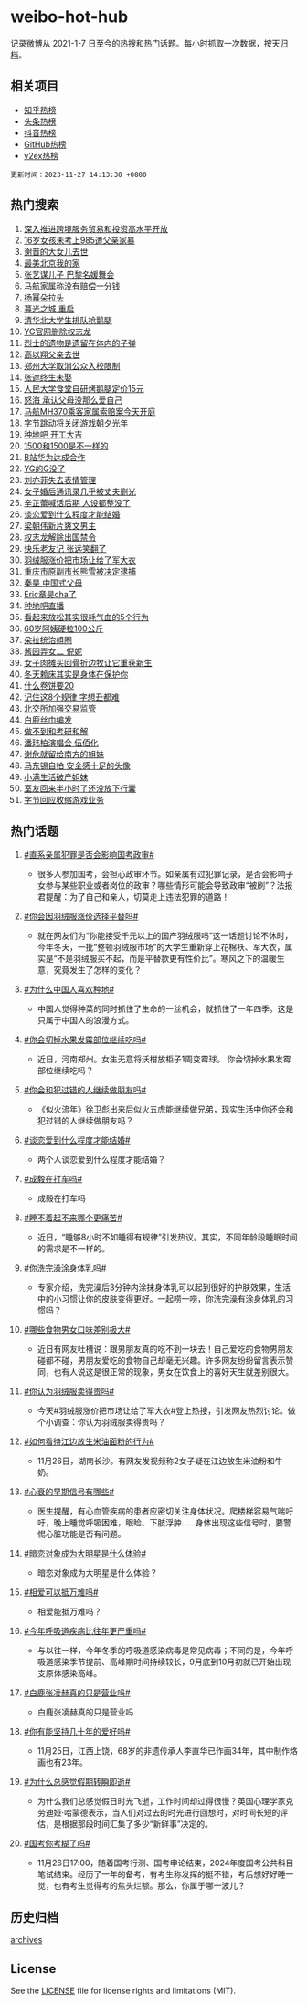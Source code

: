 # weibo-hot-hub

记录[微博](https://www.weibo.com)从 2021-1-7 日至今的热搜和热门话题。每小时抓取一次数据，按天[归档](archives)。

## 相关项目

- [知乎热榜](https://github.com/lonnyzhang423/zhihu-hot-hub)
- [头条热榜](https://github.com/lonnyzhang423/toutiao-hot-hub)
- [抖音热榜](https://github.com/lonnyzhang423/douyin-hot-hub)
- [GitHub热榜](https://github.com/lonnyzhang423/github-hot-hub)
- [v2ex热榜](https://github.com/lonnyzhang423/v2ex-hot-hub)


`更新时间：2023-11-27 14:13:30 +0800`

## 热门搜索

1. [深入推进跨境服务贸易和投资高水平开放](https://m.weibo.cn/search?containerid=100103type%3D1%26t%3D10%26q%3D%23%E6%B7%B1%E5%85%A5%E6%8E%A8%E8%BF%9B%E8%B7%A8%E5%A2%83%E6%9C%8D%E5%8A%A1%E8%B4%B8%E6%98%93%E5%92%8C%E6%8A%95%E8%B5%84%E9%AB%98%E6%B0%B4%E5%B9%B3%E5%BC%80%E6%94%BE%23&stream_entry_id=51&isnewpage=1&extparam=seat%3D1%26pos%3D0%26cate%3D10103%26dgr%3D0%26q%3D%2523%25E6%25B7%25B1%25E5%2585%25A5%25E6%258E%25A8%25E8%25BF%259B%25E8%25B7%25A8%25E5%25A2%2583%25E6%259C%258D%25E5%258A%25A1%25E8%25B4%25B8%25E6%2598%2593%25E5%2592%258C%25E6%258A%2595%25E8%25B5%2584%25E9%25AB%2598%25E6%25B0%25B4%25E5%25B9%25B3%25E5%25BC%2580%25E6%2594%25BE%2523%26stream_entry_id%3D51%26filter_type%3Drealtimehot%26c_type%3D51%26display_time%3D1701065608%26pre_seqid%3D17010656082660055644)
1. [16岁女孩未考上985遭父亲家暴](https://m.weibo.cn/search?containerid=100103type%3D1%26t%3D10%26q%3D%2316%E5%B2%81%E5%A5%B3%E5%AD%A9%E6%9C%AA%E8%80%83%E4%B8%8A985%E9%81%AD%E7%88%B6%E4%BA%B2%E5%AE%B6%E6%9A%B4%23&stream_entry_id=31&isnewpage=1&extparam=seat%3D1%26lcate%3D5001%26band_rank%3D1%26q%3D%252316%25E5%25B2%2581%25E5%25A5%25B3%25E5%25AD%25A9%25E6%259C%25AA%25E8%2580%2583%25E4%25B8%258A985%25E9%2581%25AD%25E7%2588%25B6%25E4%25BA%25B2%25E5%25AE%25B6%25E6%259A%25B4%2523%26c_type%3D31%26pos%3D0%26cate%3D5001%26dgr%3D0%26flag%3D2%26stream_entry_id%3D31%26filter_type%3Drealtimehot%26realpos%3D1%26display_time%3D1701065608%26pre_seqid%3D17010656082660055644)
1. [谢晋的大女儿去世](https://m.weibo.cn/search?containerid=100103type%3D1%26t%3D10%26q%3D%23%E8%B0%A2%E6%99%8B%E7%9A%84%E5%A4%A7%E5%A5%B3%E5%84%BF%E5%8E%BB%E4%B8%96%23&stream_entry_id=31&isnewpage=1&extparam=seat%3D1%26lcate%3D5001%26band_rank%3D2%26q%3D%2523%25E8%25B0%25A2%25E6%2599%258B%25E7%259A%2584%25E5%25A4%25A7%25E5%25A5%25B3%25E5%2584%25BF%25E5%258E%25BB%25E4%25B8%2596%2523%26c_type%3D31%26pos%3D1%26cate%3D5001%26dgr%3D0%26flag%3D2%26stream_entry_id%3D31%26filter_type%3Drealtimehot%26realpos%3D2%26display_time%3D1701065608%26pre_seqid%3D17010656082660055644)
1. [最美北京我的家](https://m.weibo.cn/search?containerid=100103type%3D1%26t%3D10%26q%3D%23%E6%9C%80%E7%BE%8E%E5%8C%97%E4%BA%AC%E6%88%91%E7%9A%84%E5%AE%B6%23&stream_entry_id=31&isnewpage=1&extparam=seat%3D1%26lcate%3D5001%26band_rank%3D3%26q%3D%2523%25E6%259C%2580%25E7%25BE%258E%25E5%258C%2597%25E4%25BA%25AC%25E6%2588%2591%25E7%259A%2584%25E5%25AE%25B6%2523%26c_type%3D31%26pos%3D2%26cate%3D5001%26dgr%3D0%26flag%3D1%26stream_entry_id%3D31%26filter_type%3Drealtimehot%26realpos%3D3%26display_time%3D1701065608%26pre_seqid%3D17010656082660055644)
1. [张艺谋儿子 巴黎名媛舞会](https://m.weibo.cn/search?containerid=100103type%3D1%26t%3D10%26q%3D%E5%BC%A0%E8%89%BA%E8%B0%8B%E5%84%BF%E5%AD%90+%E5%B7%B4%E9%BB%8E%E5%90%8D%E5%AA%9B%E8%88%9E%E4%BC%9A&stream_entry_id=31&isnewpage=1&extparam=seat%3D1%26lcate%3D5001%26band_rank%3D4%26q%3D%25E5%25BC%25A0%25E8%2589%25BA%25E8%25B0%258B%25E5%2584%25BF%25E5%25AD%2590%2520%25E5%25B7%25B4%25E9%25BB%258E%25E5%2590%258D%25E5%25AA%259B%25E8%2588%259E%25E4%25BC%259A%26c_type%3D31%26pos%3D3%26cate%3D5001%26dgr%3D0%26flag%3D1%26stream_entry_id%3D31%26filter_type%3Drealtimehot%26realpos%3D4%26display_time%3D1701065608%26pre_seqid%3D17010656082660055644)
1. [马航家属称没有赔偿一分钱](https://m.weibo.cn/search?containerid=100103type%3D1%26t%3D10%26q%3D%23%E9%A9%AC%E8%88%AA%E5%AE%B6%E5%B1%9E%E7%A7%B0%E6%B2%A1%E6%9C%89%E8%B5%94%E5%81%BF%E4%B8%80%E5%88%86%E9%92%B1%23&stream_entry_id=31&isnewpage=1&extparam=seat%3D1%26lcate%3D5001%26band_rank%3D5%26q%3D%2523%25E9%25A9%25AC%25E8%2588%25AA%25E5%25AE%25B6%25E5%25B1%259E%25E7%25A7%25B0%25E6%25B2%25A1%25E6%259C%2589%25E8%25B5%2594%25E5%2581%25BF%25E4%25B8%2580%25E5%2588%2586%25E9%2592%25B1%2523%26c_type%3D31%26pos%3D4%26cate%3D5001%26dgr%3D0%26flag%3D1%26stream_entry_id%3D31%26filter_type%3Drealtimehot%26realpos%3D5%26display_time%3D1701065608%26pre_seqid%3D17010656082660055644)
1. [杨幂朵拉头](https://m.weibo.cn/search?containerid=100103type%3D1%26t%3D10%26q%3D%23%E6%9D%A8%E5%B9%82%E6%9C%B5%E6%8B%89%E5%A4%B4%23&stream_entry_id=31&isnewpage=1&extparam=seat%3D1%26lcate%3D5001%26band_rank%3D6%26q%3D%2523%25E6%259D%25A8%25E5%25B9%2582%25E6%259C%25B5%25E6%258B%2589%25E5%25A4%25B4%2523%26c_type%3D31%26pos%3D5%26cate%3D5001%26dgr%3D0%26flag%3D2%26stream_entry_id%3D31%26filter_type%3Drealtimehot%26realpos%3D6%26display_time%3D1701065608%26pre_seqid%3D17010656082660055644)
1. [暮光之城 重启](https://m.weibo.cn/search?containerid=100103type%3D1%26t%3D10%26q%3D%E6%9A%AE%E5%85%89%E4%B9%8B%E5%9F%8E+%E9%87%8D%E5%90%AF&stream_entry_id=31&isnewpage=1&extparam=seat%3D1%26lcate%3D5001%26band_rank%3D7%26q%3D%25E6%259A%25AE%25E5%2585%2589%25E4%25B9%258B%25E5%259F%258E%2520%25E9%2587%258D%25E5%2590%25AF%26c_type%3D31%26pos%3D6%26cate%3D5001%26dgr%3D0%26flag%3D1%26stream_entry_id%3D31%26filter_type%3Drealtimehot%26realpos%3D7%26display_time%3D1701065608%26pre_seqid%3D17010656082660055644)
1. [清华北大学生排队抢鹅腿](https://m.weibo.cn/search?containerid=100103type%3D1%26t%3D10%26q%3D%23%E6%B8%85%E5%8D%8E%E5%8C%97%E5%A4%A7%E5%AD%A6%E7%94%9F%E6%8E%92%E9%98%9F%E6%8A%A2%E9%B9%85%E8%85%BF%23&stream_entry_id=31&isnewpage=1&extparam=seat%3D1%26lcate%3D5001%26band_rank%3D8%26q%3D%2523%25E6%25B8%2585%25E5%258D%258E%25E5%258C%2597%25E5%25A4%25A7%25E5%25AD%25A6%25E7%2594%259F%25E6%258E%2592%25E9%2598%259F%25E6%258A%25A2%25E9%25B9%2585%25E8%2585%25BF%2523%26c_type%3D31%26pos%3D7%26cate%3D5001%26dgr%3D0%26flag%3D32768%26stream_entry_id%3D31%26filter_type%3Drealtimehot%26realpos%3D8%26display_time%3D1701065608%26pre_seqid%3D17010656082660055644)
1. [YG官网删除权志龙](https://m.weibo.cn/search?containerid=100103type%3D1%26t%3D10%26q%3D%23YG%E5%AE%98%E7%BD%91%E5%88%A0%E9%99%A4%E6%9D%83%E5%BF%97%E9%BE%99%23&stream_entry_id=31&isnewpage=1&extparam=seat%3D1%26lcate%3D5001%26band_rank%3D9%26q%3D%2523YG%25E5%25AE%2598%25E7%25BD%2591%25E5%2588%25A0%25E9%2599%25A4%25E6%259D%2583%25E5%25BF%2597%25E9%25BE%2599%2523%26c_type%3D31%26pos%3D8%26cate%3D5001%26dgr%3D0%26flag%3D2%26stream_entry_id%3D31%26filter_type%3Drealtimehot%26realpos%3D9%26display_time%3D1701065608%26pre_seqid%3D17010656082660055644)
1. [烈士的遗物是遗留在体内的子弹](https://m.weibo.cn/search?containerid=100103type%3D1%26t%3D10%26q%3D%23%E7%83%88%E5%A3%AB%E7%9A%84%E9%81%97%E7%89%A9%E6%98%AF%E9%81%97%E7%95%99%E5%9C%A8%E4%BD%93%E5%86%85%E7%9A%84%E5%AD%90%E5%BC%B9%23&stream_entry_id=31&isnewpage=1&extparam=seat%3D1%26lcate%3D5001%26band_rank%3D10%26q%3D%2523%25E7%2583%2588%25E5%25A3%25AB%25E7%259A%2584%25E9%2581%2597%25E7%2589%25A9%25E6%2598%25AF%25E9%2581%2597%25E7%2595%2599%25E5%259C%25A8%25E4%25BD%2593%25E5%2586%2585%25E7%259A%2584%25E5%25AD%2590%25E5%25BC%25B9%2523%26c_type%3D31%26pos%3D9%26cate%3D5001%26dgr%3D0%26flag%3D0%26stream_entry_id%3D31%26filter_type%3Drealtimehot%26realpos%3D10%26display_time%3D1701065608%26pre_seqid%3D17010656082660055644)
1. [高以翔父亲去世](https://m.weibo.cn/search?containerid=100103type%3D1%26t%3D10%26q%3D%23%E9%AB%98%E4%BB%A5%E7%BF%94%E7%88%B6%E4%BA%B2%E5%8E%BB%E4%B8%96%23&stream_entry_id=31&isnewpage=1&extparam=seat%3D1%26lcate%3D5001%26band_rank%3D11%26q%3D%2523%25E9%25AB%2598%25E4%25BB%25A5%25E7%25BF%2594%25E7%2588%25B6%25E4%25BA%25B2%25E5%258E%25BB%25E4%25B8%2596%2523%26c_type%3D31%26pos%3D10%26cate%3D5001%26dgr%3D0%26flag%3D0%26stream_entry_id%3D31%26filter_type%3Drealtimehot%26realpos%3D11%26display_time%3D1701065608%26pre_seqid%3D17010656082660055644)
1. [郑州大学取消公众入校限制](https://m.weibo.cn/search?containerid=100103type%3D1%26t%3D10%26q%3D%23%E9%83%91%E5%B7%9E%E5%A4%A7%E5%AD%A6%E5%8F%96%E6%B6%88%E5%85%AC%E4%BC%97%E5%85%A5%E6%A0%A1%E9%99%90%E5%88%B6%23&stream_entry_id=31&isnewpage=1&extparam=seat%3D1%26lcate%3D5001%26band_rank%3D12%26q%3D%2523%25E9%2583%2591%25E5%25B7%259E%25E5%25A4%25A7%25E5%25AD%25A6%25E5%258F%2596%25E6%25B6%2588%25E5%2585%25AC%25E4%25BC%2597%25E5%2585%25A5%25E6%25A0%25A1%25E9%2599%2590%25E5%2588%25B6%2523%26c_type%3D31%26pos%3D11%26cate%3D5001%26dgr%3D0%26flag%3D2%26stream_entry_id%3D31%26filter_type%3Drealtimehot%26realpos%3D12%26display_time%3D1701065608%26pre_seqid%3D17010656082660055644)
1. [张遮终生未娶](https://m.weibo.cn/search?containerid=100103type%3D1%26t%3D10%26q%3D%23%E5%BC%A0%E9%81%AE%E7%BB%88%E7%94%9F%E6%9C%AA%E5%A8%B6%23&stream_entry_id=31&isnewpage=1&extparam=seat%3D1%26lcate%3D5001%26band_rank%3D13%26q%3D%2523%25E5%25BC%25A0%25E9%2581%25AE%25E7%25BB%2588%25E7%2594%259F%25E6%259C%25AA%25E5%25A8%25B6%2523%26c_type%3D31%26pos%3D12%26cate%3D5001%26dgr%3D0%26flag%3D1%26stream_entry_id%3D31%26filter_type%3Drealtimehot%26realpos%3D13%26display_time%3D1701065608%26pre_seqid%3D17010656082660055644)
1. [人民大学食堂自研烤鹅腿定价15元](https://m.weibo.cn/search?containerid=100103type%3D1%26t%3D10%26q%3D%23%E4%BA%BA%E6%B0%91%E5%A4%A7%E5%AD%A6%E9%A3%9F%E5%A0%82%E8%87%AA%E7%A0%94%E7%83%A4%E9%B9%85%E8%85%BF%E5%AE%9A%E4%BB%B715%E5%85%83%23&stream_entry_id=31&isnewpage=1&extparam=seat%3D1%26lcate%3D5001%26band_rank%3D14%26q%3D%2523%25E4%25BA%25BA%25E6%25B0%2591%25E5%25A4%25A7%25E5%25AD%25A6%25E9%25A3%259F%25E5%25A0%2582%25E8%2587%25AA%25E7%25A0%2594%25E7%2583%25A4%25E9%25B9%2585%25E8%2585%25BF%25E5%25AE%259A%25E4%25BB%25B715%25E5%2585%2583%2523%26c_type%3D31%26pos%3D13%26cate%3D5001%26dgr%3D0%26flag%3D1%26stream_entry_id%3D31%26filter_type%3Drealtimehot%26realpos%3D14%26display_time%3D1701065608%26pre_seqid%3D17010656082660055644)
1. [怒海 承认父母没那么爱自己](https://m.weibo.cn/search?containerid=100103type%3D1%26t%3D10%26q%3D%E6%80%92%E6%B5%B7+%E6%89%BF%E8%AE%A4%E7%88%B6%E6%AF%8D%E6%B2%A1%E9%82%A3%E4%B9%88%E7%88%B1%E8%87%AA%E5%B7%B1&stream_entry_id=31&isnewpage=1&extparam=seat%3D1%26lcate%3D5001%26band_rank%3D15%26q%3D%25E6%2580%2592%25E6%25B5%25B7%2520%25E6%2589%25BF%25E8%25AE%25A4%25E7%2588%25B6%25E6%25AF%258D%25E6%25B2%25A1%25E9%2582%25A3%25E4%25B9%2588%25E7%2588%25B1%25E8%2587%25AA%25E5%25B7%25B1%26c_type%3D31%26pos%3D14%26cate%3D5001%26dgr%3D0%26flag%3D1%26stream_entry_id%3D31%26filter_type%3Drealtimehot%26realpos%3D15%26display_time%3D1701065608%26pre_seqid%3D17010656082660055644)
1. [马航MH370乘客家属索赔案今天开庭](https://m.weibo.cn/search?containerid=100103type%3D1%26t%3D10%26q%3D%23%E9%A9%AC%E8%88%AAMH370%E4%B9%98%E5%AE%A2%E5%AE%B6%E5%B1%9E%E7%B4%A2%E8%B5%94%E6%A1%88%E4%BB%8A%E5%A4%A9%E5%BC%80%E5%BA%AD%23&stream_entry_id=31&isnewpage=1&extparam=seat%3D1%26lcate%3D5001%26band_rank%3D16%26q%3D%2523%25E9%25A9%25AC%25E8%2588%25AAMH370%25E4%25B9%2598%25E5%25AE%25A2%25E5%25AE%25B6%25E5%25B1%259E%25E7%25B4%25A2%25E8%25B5%2594%25E6%25A1%2588%25E4%25BB%258A%25E5%25A4%25A9%25E5%25BC%2580%25E5%25BA%25AD%2523%26c_type%3D31%26pos%3D15%26cate%3D5001%26dgr%3D0%26flag%3D0%26stream_entry_id%3D31%26filter_type%3Drealtimehot%26realpos%3D16%26display_time%3D1701065608%26pre_seqid%3D17010656082660055644)
1. [字节跳动将关闭游戏朝夕光年](https://m.weibo.cn/search?containerid=100103type%3D1%26t%3D10%26q%3D%23%E5%AD%97%E8%8A%82%E8%B7%B3%E5%8A%A8%E5%B0%86%E5%85%B3%E9%97%AD%E6%B8%B8%E6%88%8F%E6%9C%9D%E5%A4%95%E5%85%89%E5%B9%B4%23&stream_entry_id=31&isnewpage=1&extparam=seat%3D1%26lcate%3D5001%26band_rank%3D17%26q%3D%2523%25E5%25AD%2597%25E8%258A%2582%25E8%25B7%25B3%25E5%258A%25A8%25E5%25B0%2586%25E5%2585%25B3%25E9%2597%25AD%25E6%25B8%25B8%25E6%2588%258F%25E6%259C%259D%25E5%25A4%2595%25E5%2585%2589%25E5%25B9%25B4%2523%26c_type%3D31%26pos%3D16%26cate%3D5001%26dgr%3D0%26flag%3D0%26stream_entry_id%3D31%26filter_type%3Drealtimehot%26realpos%3D17%26display_time%3D1701065608%26pre_seqid%3D17010656082660055644)
1. [种地吧 开工大吉](https://m.weibo.cn/search?containerid=100103type%3D1%26t%3D10%26q%3D%E7%A7%8D%E5%9C%B0%E5%90%A7+%E5%BC%80%E5%B7%A5%E5%A4%A7%E5%90%89&stream_entry_id=31&isnewpage=1&extparam=seat%3D1%26lcate%3D5001%26band_rank%3D18%26q%3D%25E7%25A7%258D%25E5%259C%25B0%25E5%2590%25A7%2520%25E5%25BC%2580%25E5%25B7%25A5%25E5%25A4%25A7%25E5%2590%2589%26c_type%3D31%26pos%3D17%26cate%3D5001%26dgr%3D0%26flag%3D0%26stream_entry_id%3D31%26filter_type%3Drealtimehot%26realpos%3D18%26display_time%3D1701065608%26pre_seqid%3D17010656082660055644)
1. [1500和1500是不一样的](https://m.weibo.cn/search?containerid=100103type%3D1%26t%3D10%26q%3D1500%E5%92%8C1500%E6%98%AF%E4%B8%8D%E4%B8%80%E6%A0%B7%E7%9A%84&stream_entry_id=31&isnewpage=1&extparam=seat%3D1%26lcate%3D5001%26band_rank%3D19%26q%3D1500%25E5%2592%258C1500%25E6%2598%25AF%25E4%25B8%258D%25E4%25B8%2580%25E6%25A0%25B7%25E7%259A%2584%26c_type%3D31%26pos%3D18%26cate%3D5001%26dgr%3D0%26flag%3D0%26stream_entry_id%3D31%26filter_type%3Drealtimehot%26realpos%3D19%26display_time%3D1701065608%26pre_seqid%3D17010656082660055644)
1. [B站华为达成合作](https://m.weibo.cn/search?containerid=100103type%3D1%26t%3D10%26q%3D%23B%E7%AB%99%E5%8D%8E%E4%B8%BA%E8%BE%BE%E6%88%90%E5%90%88%E4%BD%9C%23&stream_entry_id=31&isnewpage=1&extparam=seat%3D1%26lcate%3D5001%26band_rank%3D20%26q%3D%2523B%25E7%25AB%2599%25E5%258D%258E%25E4%25B8%25BA%25E8%25BE%25BE%25E6%2588%2590%25E5%2590%2588%25E4%25BD%259C%2523%26c_type%3D31%26pos%3D19%26cate%3D5001%26dgr%3D0%26flag%3D0%26stream_entry_id%3D31%26filter_type%3Drealtimehot%26realpos%3D20%26display_time%3D1701065608%26pre_seqid%3D17010656082660055644)
1. [YG的G没了](https://m.weibo.cn/search?containerid=100103type%3D1%26t%3D10%26q%3DYG%E7%9A%84G%E6%B2%A1%E4%BA%86&stream_entry_id=31&isnewpage=1&extparam=seat%3D1%26lcate%3D5001%26band_rank%3D21%26q%3DYG%25E7%259A%2584G%25E6%25B2%25A1%25E4%25BA%2586%26c_type%3D31%26pos%3D20%26cate%3D5001%26dgr%3D0%26flag%3D1%26stream_entry_id%3D31%26filter_type%3Drealtimehot%26realpos%3D21%26display_time%3D1701065608%26pre_seqid%3D17010656082660055644)
1. [刘亦菲失去表情管理](https://m.weibo.cn/search?containerid=100103type%3D1%26t%3D10%26q%3D%E5%88%98%E4%BA%A6%E8%8F%B2%E5%A4%B1%E5%8E%BB%E8%A1%A8%E6%83%85%E7%AE%A1%E7%90%86&stream_entry_id=31&isnewpage=1&extparam=seat%3D1%26lcate%3D5001%26band_rank%3D22%26q%3D%25E5%2588%2598%25E4%25BA%25A6%25E8%258F%25B2%25E5%25A4%25B1%25E5%258E%25BB%25E8%25A1%25A8%25E6%2583%2585%25E7%25AE%25A1%25E7%2590%2586%26c_type%3D31%26pos%3D21%26cate%3D5001%26dgr%3D0%26flag%3D0%26stream_entry_id%3D31%26filter_type%3Drealtimehot%26realpos%3D22%26display_time%3D1701065608%26pre_seqid%3D17010656082660055644)
1. [女子婚后通讯录几乎被丈夫删光](https://m.weibo.cn/search?containerid=100103type%3D1%26t%3D10%26q%3D%23%E5%A5%B3%E5%AD%90%E5%A9%9A%E5%90%8E%E9%80%9A%E8%AE%AF%E5%BD%95%E5%87%A0%E4%B9%8E%E8%A2%AB%E4%B8%88%E5%A4%AB%E5%88%A0%E5%85%89%23&stream_entry_id=31&isnewpage=1&extparam=seat%3D1%26lcate%3D5001%26band_rank%3D23%26q%3D%2523%25E5%25A5%25B3%25E5%25AD%2590%25E5%25A9%259A%25E5%2590%258E%25E9%2580%259A%25E8%25AE%25AF%25E5%25BD%2595%25E5%2587%25A0%25E4%25B9%258E%25E8%25A2%25AB%25E4%25B8%2588%25E5%25A4%25AB%25E5%2588%25A0%25E5%2585%2589%2523%26c_type%3D31%26pos%3D22%26cate%3D5001%26dgr%3D0%26flag%3D1%26stream_entry_id%3D31%26filter_type%3Drealtimehot%26realpos%3D23%26display_time%3D1701065608%26pre_seqid%3D17010656082660055644)
1. [辛芷蕾喊话后期 人设都整没了](https://m.weibo.cn/search?containerid=100103type%3D1%26t%3D10%26q%3D%E8%BE%9B%E8%8A%B7%E8%95%BE%E5%96%8A%E8%AF%9D%E5%90%8E%E6%9C%9F+%E4%BA%BA%E8%AE%BE%E9%83%BD%E6%95%B4%E6%B2%A1%E4%BA%86&stream_entry_id=31&isnewpage=1&extparam=seat%3D1%26lcate%3D5001%26band_rank%3D24%26q%3D%25E8%25BE%259B%25E8%258A%25B7%25E8%2595%25BE%25E5%2596%258A%25E8%25AF%259D%25E5%2590%258E%25E6%259C%259F%2520%25E4%25BA%25BA%25E8%25AE%25BE%25E9%2583%25BD%25E6%2595%25B4%25E6%25B2%25A1%25E4%25BA%2586%26c_type%3D31%26pos%3D23%26cate%3D5001%26dgr%3D0%26flag%3D1%26stream_entry_id%3D31%26filter_type%3Drealtimehot%26realpos%3D24%26display_time%3D1701065608%26pre_seqid%3D17010656082660055644)
1. [谈恋爱到什么程度才能结婚](https://m.weibo.cn/search?containerid=100103type%3D1%26t%3D10%26q%3D%23%E8%B0%88%E6%81%8B%E7%88%B1%E5%88%B0%E4%BB%80%E4%B9%88%E7%A8%8B%E5%BA%A6%E6%89%8D%E8%83%BD%E7%BB%93%E5%A9%9A%23&stream_entry_id=31&isnewpage=1&extparam=seat%3D1%26lcate%3D5001%26band_rank%3D25%26q%3D%2523%25E8%25B0%2588%25E6%2581%258B%25E7%2588%25B1%25E5%2588%25B0%25E4%25BB%2580%25E4%25B9%2588%25E7%25A8%258B%25E5%25BA%25A6%25E6%2589%258D%25E8%2583%25BD%25E7%25BB%2593%25E5%25A9%259A%2523%26c_type%3D31%26pos%3D24%26cate%3D5001%26dgr%3D0%26flag%3D1%26stream_entry_id%3D31%26filter_type%3Drealtimehot%26realpos%3D25%26display_time%3D1701065608%26pre_seqid%3D17010656082660055644)
1. [梁朝伟新片爽文男主](https://m.weibo.cn/search?containerid=100103type%3D1%26t%3D10%26q%3D%23%E6%A2%81%E6%9C%9D%E4%BC%9F%E6%96%B0%E7%89%87%E7%88%BD%E6%96%87%E7%94%B7%E4%B8%BB%23&stream_entry_id=31&isnewpage=1&extparam=seat%3D1%26lcate%3D5001%26band_rank%3D26%26q%3D%2523%25E6%25A2%2581%25E6%259C%259D%25E4%25BC%259F%25E6%2596%25B0%25E7%2589%2587%25E7%2588%25BD%25E6%2596%2587%25E7%2594%25B7%25E4%25B8%25BB%2523%26c_type%3D31%26pos%3D25%26cate%3D5001%26dgr%3D0%26flag%3D1%26stream_entry_id%3D31%26filter_type%3Drealtimehot%26realpos%3D26%26display_time%3D1701065608%26pre_seqid%3D17010656082660055644)
1. [权志龙解除出国禁令](https://m.weibo.cn/search?containerid=100103type%3D1%26t%3D10%26q%3D%23%E6%9D%83%E5%BF%97%E9%BE%99%E8%A7%A3%E9%99%A4%E5%87%BA%E5%9B%BD%E7%A6%81%E4%BB%A4%23&stream_entry_id=31&isnewpage=1&extparam=seat%3D1%26lcate%3D5001%26band_rank%3D27%26q%3D%2523%25E6%259D%2583%25E5%25BF%2597%25E9%25BE%2599%25E8%25A7%25A3%25E9%2599%25A4%25E5%2587%25BA%25E5%259B%25BD%25E7%25A6%2581%25E4%25BB%25A4%2523%26c_type%3D31%26pos%3D26%26cate%3D5001%26dgr%3D0%26flag%3D1%26stream_entry_id%3D31%26filter_type%3Drealtimehot%26realpos%3D27%26display_time%3D1701065608%26pre_seqid%3D17010656082660055644)
1. [快乐老友记 张远笑翻了](https://m.weibo.cn/search?containerid=100103type%3D1%26t%3D10%26q%3D%E5%BF%AB%E4%B9%90%E8%80%81%E5%8F%8B%E8%AE%B0+%E5%BC%A0%E8%BF%9C%E7%AC%91%E7%BF%BB%E4%BA%86&stream_entry_id=31&isnewpage=1&extparam=seat%3D1%26lcate%3D5001%26band_rank%3D28%26q%3D%25E5%25BF%25AB%25E4%25B9%2590%25E8%2580%2581%25E5%258F%258B%25E8%25AE%25B0%2520%25E5%25BC%25A0%25E8%25BF%259C%25E7%25AC%2591%25E7%25BF%25BB%25E4%25BA%2586%26c_type%3D31%26pos%3D27%26cate%3D5001%26dgr%3D0%26flag%3D1%26stream_entry_id%3D31%26filter_type%3Drealtimehot%26realpos%3D28%26display_time%3D1701065608%26pre_seqid%3D17010656082660055644)
1. [羽绒服涨价把市场让给了军大衣](https://m.weibo.cn/search?containerid=100103type%3D1%26t%3D10%26q%3D%23%E7%BE%BD%E7%BB%92%E6%9C%8D%E6%B6%A8%E4%BB%B7%E6%8A%8A%E5%B8%82%E5%9C%BA%E8%AE%A9%E7%BB%99%E4%BA%86%E5%86%9B%E5%A4%A7%E8%A1%A3%23&stream_entry_id=31&isnewpage=1&extparam=seat%3D1%26lcate%3D5001%26band_rank%3D29%26q%3D%2523%25E7%25BE%25BD%25E7%25BB%2592%25E6%259C%258D%25E6%25B6%25A8%25E4%25BB%25B7%25E6%258A%258A%25E5%25B8%2582%25E5%259C%25BA%25E8%25AE%25A9%25E7%25BB%2599%25E4%25BA%2586%25E5%2586%259B%25E5%25A4%25A7%25E8%25A1%25A3%2523%26c_type%3D31%26pos%3D28%26cate%3D5001%26dgr%3D0%26flag%3D0%26stream_entry_id%3D31%26filter_type%3Drealtimehot%26realpos%3D29%26display_time%3D1701065608%26pre_seqid%3D17010656082660055644)
1. [重庆市原副市长熊雪被决定逮捕](https://m.weibo.cn/search?containerid=100103type%3D1%26t%3D10%26q%3D%23%E9%87%8D%E5%BA%86%E5%B8%82%E5%8E%9F%E5%89%AF%E5%B8%82%E9%95%BF%E7%86%8A%E9%9B%AA%E8%A2%AB%E5%86%B3%E5%AE%9A%E9%80%AE%E6%8D%95%23&stream_entry_id=31&isnewpage=1&extparam=seat%3D1%26lcate%3D5001%26band_rank%3D30%26q%3D%2523%25E9%2587%258D%25E5%25BA%2586%25E5%25B8%2582%25E5%258E%259F%25E5%2589%25AF%25E5%25B8%2582%25E9%2595%25BF%25E7%2586%258A%25E9%259B%25AA%25E8%25A2%25AB%25E5%2586%25B3%25E5%25AE%259A%25E9%2580%25AE%25E6%258D%2595%2523%26c_type%3D31%26pos%3D29%26cate%3D5001%26dgr%3D0%26flag%3D0%26stream_entry_id%3D31%26filter_type%3Drealtimehot%26realpos%3D30%26display_time%3D1701065608%26pre_seqid%3D17010656082660055644)
1. [秦昊 中国式父母](https://m.weibo.cn/search?containerid=100103type%3D1%26t%3D10%26q%3D%E7%A7%A6%E6%98%8A+%E4%B8%AD%E5%9B%BD%E5%BC%8F%E7%88%B6%E6%AF%8D&stream_entry_id=31&isnewpage=1&extparam=seat%3D1%26lcate%3D5001%26band_rank%3D31%26q%3D%25E7%25A7%25A6%25E6%2598%258A%2520%25E4%25B8%25AD%25E5%259B%25BD%25E5%25BC%258F%25E7%2588%25B6%25E6%25AF%258D%26c_type%3D31%26pos%3D30%26cate%3D5001%26dgr%3D0%26flag%3D1%26stream_entry_id%3D31%26filter_type%3Drealtimehot%26realpos%3D31%26display_time%3D1701065608%26pre_seqid%3D17010656082660055644)
1. [Eric章昊cha了](https://m.weibo.cn/search?containerid=100103type%3D1%26t%3D10%26q%3DEric%E7%AB%A0%E6%98%8Acha%E4%BA%86&stream_entry_id=31&isnewpage=1&extparam=seat%3D1%26lcate%3D5001%26band_rank%3D32%26q%3DEric%25E7%25AB%25A0%25E6%2598%258Acha%25E4%25BA%2586%26c_type%3D31%26pos%3D31%26cate%3D5001%26dgr%3D0%26flag%3D1%26stream_entry_id%3D31%26filter_type%3Drealtimehot%26realpos%3D32%26display_time%3D1701065608%26pre_seqid%3D17010656082660055644)
1. [种地吧直播](https://m.weibo.cn/search?containerid=100103type%3D1%26t%3D10%26q%3D%E7%A7%8D%E5%9C%B0%E5%90%A7%E7%9B%B4%E6%92%AD&stream_entry_id=31&isnewpage=1&extparam=seat%3D1%26lcate%3D5001%26band_rank%3D33%26q%3D%25E7%25A7%258D%25E5%259C%25B0%25E5%2590%25A7%25E7%259B%25B4%25E6%2592%25AD%26c_type%3D31%26pos%3D32%26cate%3D5001%26dgr%3D0%26flag%3D0%26stream_entry_id%3D31%26filter_type%3Drealtimehot%26realpos%3D33%26display_time%3D1701065608%26pre_seqid%3D17010656082660055644)
1. [看起来放松其实很耗气血的5个行为](https://m.weibo.cn/search?containerid=100103type%3D1%26t%3D10%26q%3D%23%E7%9C%8B%E8%B5%B7%E6%9D%A5%E6%94%BE%E6%9D%BE%E5%85%B6%E5%AE%9E%E5%BE%88%E8%80%97%E6%B0%94%E8%A1%80%E7%9A%845%E4%B8%AA%E8%A1%8C%E4%B8%BA%23&stream_entry_id=31&isnewpage=1&extparam=seat%3D1%26lcate%3D5001%26band_rank%3D34%26q%3D%2523%25E7%259C%258B%25E8%25B5%25B7%25E6%259D%25A5%25E6%2594%25BE%25E6%259D%25BE%25E5%2585%25B6%25E5%25AE%259E%25E5%25BE%2588%25E8%2580%2597%25E6%25B0%2594%25E8%25A1%2580%25E7%259A%25845%25E4%25B8%25AA%25E8%25A1%258C%25E4%25B8%25BA%2523%26c_type%3D31%26pos%3D33%26cate%3D5001%26dgr%3D0%26flag%3D1%26stream_entry_id%3D31%26filter_type%3Drealtimehot%26realpos%3D34%26display_time%3D1701065608%26pre_seqid%3D17010656082660055644)
1. [60岁阿姨硬拉100公斤](https://m.weibo.cn/search?containerid=100103type%3D1%26t%3D10%26q%3D%2360%E5%B2%81%E9%98%BF%E5%A7%A8%E7%A1%AC%E6%8B%89100%E5%85%AC%E6%96%A4%23&stream_entry_id=31&isnewpage=1&extparam=seat%3D1%26lcate%3D5001%26band_rank%3D35%26q%3D%252360%25E5%25B2%2581%25E9%2598%25BF%25E5%25A7%25A8%25E7%25A1%25AC%25E6%258B%2589100%25E5%2585%25AC%25E6%2596%25A4%2523%26c_type%3D31%26pos%3D34%26cate%3D5001%26dgr%3D0%26flag%3D1%26stream_entry_id%3D31%26filter_type%3Drealtimehot%26realpos%3D35%26display_time%3D1701065608%26pre_seqid%3D17010656082660055644)
1. [朵拉统治姐圈](https://m.weibo.cn/search?containerid=100103type%3D1%26t%3D10%26q%3D%E6%9C%B5%E6%8B%89%E7%BB%9F%E6%B2%BB%E5%A7%90%E5%9C%88&stream_entry_id=31&isnewpage=1&extparam=seat%3D1%26lcate%3D5001%26band_rank%3D36%26q%3D%25E6%259C%25B5%25E6%258B%2589%25E7%25BB%259F%25E6%25B2%25BB%25E5%25A7%2590%25E5%259C%2588%26c_type%3D31%26pos%3D35%26cate%3D5001%26dgr%3D0%26flag%3D0%26stream_entry_id%3D31%26filter_type%3Drealtimehot%26realpos%3D36%26display_time%3D1701065608%26pre_seqid%3D17010656082660055644)
1. [酱园弄女二 倪妮](https://m.weibo.cn/search?containerid=100103type%3D1%26t%3D10%26q%3D%E9%85%B1%E5%9B%AD%E5%BC%84%E5%A5%B3%E4%BA%8C+%E5%80%AA%E5%A6%AE&stream_entry_id=31&isnewpage=1&extparam=seat%3D1%26lcate%3D5001%26band_rank%3D37%26q%3D%25E9%2585%25B1%25E5%259B%25AD%25E5%25BC%2584%25E5%25A5%25B3%25E4%25BA%258C%2520%25E5%2580%25AA%25E5%25A6%25AE%26c_type%3D31%26pos%3D36%26cate%3D5001%26dgr%3D0%26flag%3D0%26stream_entry_id%3D31%26filter_type%3Drealtimehot%26realpos%3D37%26display_time%3D1701065608%26pre_seqid%3D17010656082660055644)
1. [女子肉摊买回骨折边牧让它重获新生](https://m.weibo.cn/search?containerid=100103type%3D1%26t%3D10%26q%3D%23%E5%A5%B3%E5%AD%90%E8%82%89%E6%91%8A%E4%B9%B0%E5%9B%9E%E9%AA%A8%E6%8A%98%E8%BE%B9%E7%89%A7%E8%AE%A9%E5%AE%83%E9%87%8D%E8%8E%B7%E6%96%B0%E7%94%9F%23&stream_entry_id=31&isnewpage=1&extparam=seat%3D1%26lcate%3D5001%26band_rank%3D38%26q%3D%2523%25E5%25A5%25B3%25E5%25AD%2590%25E8%2582%2589%25E6%2591%258A%25E4%25B9%25B0%25E5%259B%259E%25E9%25AA%25A8%25E6%258A%2598%25E8%25BE%25B9%25E7%2589%25A7%25E8%25AE%25A9%25E5%25AE%2583%25E9%2587%258D%25E8%258E%25B7%25E6%2596%25B0%25E7%2594%259F%2523%26c_type%3D31%26pos%3D37%26cate%3D5001%26dgr%3D0%26flag%3D32768%26stream_entry_id%3D31%26filter_type%3Drealtimehot%26realpos%3D38%26display_time%3D1701065608%26pre_seqid%3D17010656082660055644)
1. [冬天赖床其实是身体在保护你](https://m.weibo.cn/search?containerid=100103type%3D1%26t%3D10%26q%3D%23%E5%86%AC%E5%A4%A9%E8%B5%96%E5%BA%8A%E5%85%B6%E5%AE%9E%E6%98%AF%E8%BA%AB%E4%BD%93%E5%9C%A8%E4%BF%9D%E6%8A%A4%E4%BD%A0%23&stream_entry_id=31&isnewpage=1&extparam=seat%3D1%26lcate%3D5001%26band_rank%3D39%26q%3D%2523%25E5%2586%25AC%25E5%25A4%25A9%25E8%25B5%2596%25E5%25BA%258A%25E5%2585%25B6%25E5%25AE%259E%25E6%2598%25AF%25E8%25BA%25AB%25E4%25BD%2593%25E5%259C%25A8%25E4%25BF%259D%25E6%258A%25A4%25E4%25BD%25A0%2523%26c_type%3D31%26pos%3D38%26cate%3D5001%26dgr%3D0%26flag%3D0%26stream_entry_id%3D31%26filter_type%3Drealtimehot%26realpos%3D39%26display_time%3D1701065608%26pre_seqid%3D17010656082660055644)
1. [什么卷饼要20](https://m.weibo.cn/search?containerid=100103type%3D1%26t%3D10%26q%3D%E4%BB%80%E4%B9%88%E5%8D%B7%E9%A5%BC%E8%A6%8120&stream_entry_id=31&isnewpage=1&extparam=seat%3D1%26lcate%3D5001%26band_rank%3D40%26q%3D%25E4%25BB%2580%25E4%25B9%2588%25E5%258D%25B7%25E9%25A5%25BC%25E8%25A6%258120%26c_type%3D31%26pos%3D39%26cate%3D5001%26dgr%3D0%26flag%3D1%26stream_entry_id%3D31%26filter_type%3Drealtimehot%26realpos%3D40%26display_time%3D1701065608%26pre_seqid%3D17010656082660055644)
1. [记住这8个规律 字想丑都难](https://m.weibo.cn/search?containerid=100103type%3D1%26t%3D10%26q%3D%E8%AE%B0%E4%BD%8F%E8%BF%998%E4%B8%AA%E8%A7%84%E5%BE%8B+%E5%AD%97%E6%83%B3%E4%B8%91%E9%83%BD%E9%9A%BE&stream_entry_id=31&isnewpage=1&extparam=seat%3D1%26lcate%3D5001%26band_rank%3D41%26q%3D%25E8%25AE%25B0%25E4%25BD%258F%25E8%25BF%25998%25E4%25B8%25AA%25E8%25A7%2584%25E5%25BE%258B%2520%25E5%25AD%2597%25E6%2583%25B3%25E4%25B8%2591%25E9%2583%25BD%25E9%259A%25BE%26c_type%3D31%26pos%3D40%26cate%3D5001%26dgr%3D0%26flag%3D1%26stream_entry_id%3D31%26filter_type%3Drealtimehot%26realpos%3D41%26display_time%3D1701065608%26pre_seqid%3D17010656082660055644)
1. [北交所加强交易监管](https://m.weibo.cn/search?containerid=100103type%3D1%26t%3D10%26q%3D%23%E5%8C%97%E4%BA%A4%E6%89%80%E5%8A%A0%E5%BC%BA%E4%BA%A4%E6%98%93%E7%9B%91%E7%AE%A1%23&stream_entry_id=31&isnewpage=1&extparam=seat%3D1%26lcate%3D5001%26band_rank%3D42%26q%3D%2523%25E5%258C%2597%25E4%25BA%25A4%25E6%2589%2580%25E5%258A%25A0%25E5%25BC%25BA%25E4%25BA%25A4%25E6%2598%2593%25E7%259B%2591%25E7%25AE%25A1%2523%26c_type%3D31%26pos%3D41%26cate%3D5001%26dgr%3D0%26flag%3D1%26stream_entry_id%3D31%26filter_type%3Drealtimehot%26realpos%3D42%26display_time%3D1701065608%26pre_seqid%3D17010656082660055644)
1. [白鹿丝巾编发](https://m.weibo.cn/search?containerid=100103type%3D1%26t%3D10%26q%3D%23%E7%99%BD%E9%B9%BF%E4%B8%9D%E5%B7%BE%E7%BC%96%E5%8F%91%23&stream_entry_id=31&isnewpage=1&extparam=seat%3D1%26lcate%3D5001%26band_rank%3D43%26q%3D%2523%25E7%2599%25BD%25E9%25B9%25BF%25E4%25B8%259D%25E5%25B7%25BE%25E7%25BC%2596%25E5%258F%2591%2523%26c_type%3D31%26pos%3D42%26cate%3D5001%26dgr%3D0%26flag%3D0%26stream_entry_id%3D31%26filter_type%3Drealtimehot%26realpos%3D43%26display_time%3D1701065608%26pre_seqid%3D17010656082660055644)
1. [做不到和考研和解](https://m.weibo.cn/search?containerid=100103type%3D1%26t%3D10%26q%3D%E5%81%9A%E4%B8%8D%E5%88%B0%E5%92%8C%E8%80%83%E7%A0%94%E5%92%8C%E8%A7%A3&stream_entry_id=31&isnewpage=1&extparam=seat%3D1%26lcate%3D5001%26band_rank%3D44%26q%3D%25E5%2581%259A%25E4%25B8%258D%25E5%2588%25B0%25E5%2592%258C%25E8%2580%2583%25E7%25A0%2594%25E5%2592%258C%25E8%25A7%25A3%26c_type%3D31%26pos%3D43%26cate%3D5001%26dgr%3D0%26flag%3D1%26stream_entry_id%3D31%26filter_type%3Drealtimehot%26realpos%3D44%26display_time%3D1701065608%26pre_seqid%3D17010656082660055644)
1. [潘玮柏演唱会 伍佰化](https://m.weibo.cn/search?containerid=100103type%3D1%26t%3D10%26q%3D%E6%BD%98%E7%8E%AE%E6%9F%8F%E6%BC%94%E5%94%B1%E4%BC%9A+%E4%BC%8D%E4%BD%B0%E5%8C%96&stream_entry_id=31&isnewpage=1&extparam=seat%3D1%26lcate%3D5001%26band_rank%3D45%26q%3D%25E6%25BD%2598%25E7%258E%25AE%25E6%259F%258F%25E6%25BC%2594%25E5%2594%25B1%25E4%25BC%259A%2520%25E4%25BC%258D%25E4%25BD%25B0%25E5%258C%2596%26c_type%3D31%26pos%3D44%26cate%3D5001%26dgr%3D0%26flag%3D1%26stream_entry_id%3D31%26filter_type%3Drealtimehot%26realpos%3D45%26display_time%3D1701065608%26pre_seqid%3D17010656082660055644)
1. [谢危就留给南方的姐妹](https://m.weibo.cn/search?containerid=100103type%3D1%26t%3D10%26q%3D%23%E8%B0%A2%E5%8D%B1%E5%B0%B1%E7%95%99%E7%BB%99%E5%8D%97%E6%96%B9%E7%9A%84%E5%A7%90%E5%A6%B9%23&stream_entry_id=31&isnewpage=1&extparam=seat%3D1%26lcate%3D5001%26band_rank%3D46%26q%3D%2523%25E8%25B0%25A2%25E5%258D%25B1%25E5%25B0%25B1%25E7%2595%2599%25E7%25BB%2599%25E5%258D%2597%25E6%2596%25B9%25E7%259A%2584%25E5%25A7%2590%25E5%25A6%25B9%2523%26c_type%3D31%26pos%3D45%26cate%3D5001%26dgr%3D0%26flag%3D1%26stream_entry_id%3D31%26filter_type%3Drealtimehot%26realpos%3D46%26display_time%3D1701065608%26pre_seqid%3D17010656082660055644)
1. [马东锡自拍 安全感十足的头像](https://m.weibo.cn/search?containerid=100103type%3D1%26t%3D10%26q%3D%E9%A9%AC%E4%B8%9C%E9%94%A1%E8%87%AA%E6%8B%8D+%E5%AE%89%E5%85%A8%E6%84%9F%E5%8D%81%E8%B6%B3%E7%9A%84%E5%A4%B4%E5%83%8F&stream_entry_id=31&isnewpage=1&extparam=seat%3D1%26lcate%3D5001%26band_rank%3D47%26q%3D%25E9%25A9%25AC%25E4%25B8%259C%25E9%2594%25A1%25E8%2587%25AA%25E6%258B%258D%2520%25E5%25AE%2589%25E5%2585%25A8%25E6%2584%259F%25E5%258D%2581%25E8%25B6%25B3%25E7%259A%2584%25E5%25A4%25B4%25E5%2583%258F%26c_type%3D31%26pos%3D46%26cate%3D5001%26dgr%3D0%26flag%3D0%26stream_entry_id%3D31%26filter_type%3Drealtimehot%26realpos%3D47%26display_time%3D1701065608%26pre_seqid%3D17010656082660055644)
1. [小满生活破产姐妹](https://m.weibo.cn/search?containerid=100103type%3D1%26t%3D10%26q%3D%E5%B0%8F%E6%BB%A1%E7%94%9F%E6%B4%BB%E7%A0%B4%E4%BA%A7%E5%A7%90%E5%A6%B9&stream_entry_id=31&isnewpage=1&extparam=seat%3D1%26lcate%3D5001%26band_rank%3D48%26q%3D%25E5%25B0%258F%25E6%25BB%25A1%25E7%2594%259F%25E6%25B4%25BB%25E7%25A0%25B4%25E4%25BA%25A7%25E5%25A7%2590%25E5%25A6%25B9%26c_type%3D31%26pos%3D47%26cate%3D5001%26dgr%3D0%26flag%3D1%26stream_entry_id%3D31%26filter_type%3Drealtimehot%26realpos%3D48%26display_time%3D1701065608%26pre_seqid%3D17010656082660055644)
1. [室友回来半小时了还没放下行囊](https://m.weibo.cn/search?containerid=100103type%3D1%26t%3D10%26q%3D%23%E5%AE%A4%E5%8F%8B%E5%9B%9E%E6%9D%A5%E5%8D%8A%E5%B0%8F%E6%97%B6%E4%BA%86%E8%BF%98%E6%B2%A1%E6%94%BE%E4%B8%8B%E8%A1%8C%E5%9B%8A%23&stream_entry_id=31&isnewpage=1&extparam=seat%3D1%26lcate%3D5001%26band_rank%3D49%26q%3D%2523%25E5%25AE%25A4%25E5%258F%258B%25E5%259B%259E%25E6%259D%25A5%25E5%258D%258A%25E5%25B0%258F%25E6%2597%25B6%25E4%25BA%2586%25E8%25BF%2598%25E6%25B2%25A1%25E6%2594%25BE%25E4%25B8%258B%25E8%25A1%258C%25E5%259B%258A%2523%26c_type%3D31%26pos%3D48%26cate%3D5001%26dgr%3D0%26flag%3D0%26stream_entry_id%3D31%26filter_type%3Drealtimehot%26realpos%3D49%26display_time%3D1701065608%26pre_seqid%3D17010656082660055644)
1. [字节回应收缩游戏业务](https://m.weibo.cn/search?containerid=100103type%3D1%26t%3D10%26q%3D%23%E5%AD%97%E8%8A%82%E5%9B%9E%E5%BA%94%E6%94%B6%E7%BC%A9%E6%B8%B8%E6%88%8F%E4%B8%9A%E5%8A%A1%23&stream_entry_id=31&isnewpage=1&extparam=seat%3D1%26lcate%3D5001%26band_rank%3D50%26q%3D%2523%25E5%25AD%2597%25E8%258A%2582%25E5%259B%259E%25E5%25BA%2594%25E6%2594%25B6%25E7%25BC%25A9%25E6%25B8%25B8%25E6%2588%258F%25E4%25B8%259A%25E5%258A%25A1%2523%26c_type%3D31%26pos%3D49%26cate%3D5001%26dgr%3D0%26flag%3D1%26stream_entry_id%3D31%26filter_type%3Drealtimehot%26realpos%3D50%26display_time%3D1701065608%26pre_seqid%3D17010656082660055644)

## 热门话题

1. [#直系亲属犯罪是否会影响国考政审#](https://m.weibo.cn/search?containerid=231522type%3D1%26t%3D10%26q%3D%23%E7%9B%B4%E7%B3%BB%E4%BA%B2%E5%B1%9E%E7%8A%AF%E7%BD%AA%E6%98%AF%E5%90%A6%E4%BC%9A%E5%BD%B1%E5%93%8D%E5%9B%BD%E8%80%83%E6%94%BF%E5%AE%A1%23&stream_entry_id=128&isnewpage=1&extparam=seat%3D1%26lcate%3D5004%26unitid%3D1701004325824%26cate%3D5004%26c_type%3D128%26pos%3D1-0-0%26dgr%3D0%26display_time%3D1701065610%26pre_seqid%3D170106561045702679919)
    - 很多人参加国考，会担心政审环节。如亲属有过犯罪记录，是否会影响子女参与某些职业或者岗位的政审？哪些情形可能会导致政审“被刷”？法报君提醒：为了自己和亲人，切莫走上违法犯罪的道路！

1. [#你会因羽绒服涨价选择平替吗#](https://m.weibo.cn/search?containerid=231522type%3D1%26t%3D10%26q%3D%23%E4%BD%A0%E4%BC%9A%E5%9B%A0%E7%BE%BD%E7%BB%92%E6%9C%8D%E6%B6%A8%E4%BB%B7%E9%80%89%E6%8B%A9%E5%B9%B3%E6%9B%BF%E5%90%97%23&stream_entry_id=128&isnewpage=1&extparam=seat%3D1%26lcate%3D5004%26unitid%3D1701055936454%26cate%3D5004%26c_type%3D128%26pos%3D1-0-1%26dgr%3D0%26display_time%3D1701065610%26pre_seqid%3D170106561045702679919)
    - 就在网友们为“你能接受千元以上的国产羽绒服吗”这一话题讨论不休时，今年冬天，一批“整顿羽绒服市场”的大学生重新穿上花棉袄、军大衣，属实是“不是羽绒服买不起，而是平替款更有性价比”。寒风之下的温暖生意，究竟发生了怎样的变化？

1. [#为什么中国人喜欢种地#](https://m.weibo.cn/search?containerid=231522type%3D1%26t%3D10%26q%3D%23%E4%B8%BA%E4%BB%80%E4%B9%88%E4%B8%AD%E5%9B%BD%E4%BA%BA%E5%96%9C%E6%AC%A2%E7%A7%8D%E5%9C%B0%23&stream_entry_id=128&isnewpage=1&extparam=seat%3D1%26lcate%3D5004%26unitid%3D1701055361611%26cate%3D5004%26c_type%3D128%26pos%3D1-0-2%26dgr%3D0%26display_time%3D1701065610%26pre_seqid%3D170106561045702679919)
    - 中国人觉得种菜的同时抓住了生命的一丝机会，就抓住了一年四季。这是只属于中国人的浪漫方式。

1. [#你会切掉水果发霉部位继续吃吗#](https://m.weibo.cn/search?containerid=231522type%3D1%26t%3D10%26q%3D%23%E4%BD%A0%E4%BC%9A%E5%88%87%E6%8E%89%E6%B0%B4%E6%9E%9C%E5%8F%91%E9%9C%89%E9%83%A8%E4%BD%8D%E7%BB%A7%E7%BB%AD%E5%90%83%E5%90%97%23&stream_entry_id=128&isnewpage=1&extparam=seat%3D1%26lcate%3D5004%26unitid%3D1701054424765%26cate%3D5004%26c_type%3D128%26pos%3D1-0-3%26dgr%3D0%26display_time%3D1701065610%26pre_seqid%3D170106561045702679919)
    - 近日，河南郑州。女生无意将沃柑放柜子1周变霉球。 你会切掉水果发霉部位继续吃吗？

1. [#你会和犯过错的人继续做朋友吗#](https://m.weibo.cn/search?containerid=231522type%3D1%26t%3D10%26q%3D%23%E4%BD%A0%E4%BC%9A%E5%92%8C%E7%8A%AF%E8%BF%87%E9%94%99%E7%9A%84%E4%BA%BA%E7%BB%A7%E7%BB%AD%E5%81%9A%E6%9C%8B%E5%8F%8B%E5%90%97%23&stream_entry_id=128&isnewpage=1&extparam=seat%3D1%26lcate%3D5004%26unitid%3D1701063726351%26cate%3D5004%26c_type%3D128%26pos%3D1-0-4%26dgr%3D0%26display_time%3D1701065610%26pre_seqid%3D170106561045702679919)
    - 《似火流年》徐卫彪出来后似火五虎能继续做兄弟，现实生活中你还会和犯过错的人继续做朋友吗？

1. [#谈恋爱到什么程度才能结婚#](https://m.weibo.cn/search?containerid=231522type%3D1%26t%3D10%26q%3D%23%E8%B0%88%E6%81%8B%E7%88%B1%E5%88%B0%E4%BB%80%E4%B9%88%E7%A8%8B%E5%BA%A6%E6%89%8D%E8%83%BD%E7%BB%93%E5%A9%9A%23&stream_entry_id=128&isnewpage=1&extparam=seat%3D1%26lcate%3D5004%26unitid%3D1701061668043%26cate%3D5004%26c_type%3D128%26pos%3D1-0-5%26dgr%3D0%26display_time%3D1701065610%26pre_seqid%3D170106561045702679919)
    - 两个人谈恋爱到什么程度才能结婚？

1. [#成毅在打车吗#](https://m.weibo.cn/search?containerid=231522type%3D1%26t%3D10%26q%3D%23%E6%88%90%E6%AF%85%E5%9C%A8%E6%89%93%E8%BD%A6%E5%90%97%23&stream_entry_id=128&isnewpage=1&extparam=seat%3D1%26lcate%3D5004%26unitid%3D1700915272156%26cate%3D5004%26c_type%3D128%26pos%3D1-0-6%26dgr%3D0%26display_time%3D1701065610%26pre_seqid%3D170106561045702679919)
    - 成毅在打车吗

1. [#睡不着起不来哪个更痛苦#](https://m.weibo.cn/search?containerid=231522type%3D1%26t%3D10%26q%3D%23%E7%9D%A1%E4%B8%8D%E7%9D%80%E8%B5%B7%E4%B8%8D%E6%9D%A5%E5%93%AA%E4%B8%AA%E6%9B%B4%E7%97%9B%E8%8B%A6%23&stream_entry_id=128&isnewpage=1&extparam=seat%3D1%26lcate%3D5004%26unitid%3D1701003461344%26cate%3D5004%26c_type%3D128%26pos%3D1-0-7%26dgr%3D0%26display_time%3D1701065610%26pre_seqid%3D170106561045702679919)
    - 近日，“睡够8小时不如睡得有规律”引发热议。其实，不同年龄段睡眠时间的需求是不一样的。

1. [#你洗完澡涂身体乳吗#](https://m.weibo.cn/search?containerid=231522type%3D1%26t%3D10%26q%3D%23%E4%BD%A0%E6%B4%97%E5%AE%8C%E6%BE%A1%E6%B6%82%E8%BA%AB%E4%BD%93%E4%B9%B3%E5%90%97%23&stream_entry_id=128&isnewpage=1&extparam=seat%3D1%26lcate%3D5004%26unitid%3D1701001925544%26cate%3D5004%26c_type%3D128%26pos%3D1-0-8%26dgr%3D0%26display_time%3D1701065610%26pre_seqid%3D170106561045702679919)
    - 专家介绍，洗完澡后3分钟内涂抹身体乳可以起到很好的护肤效果，生活中的小习惯让你的皮肤变得更好。一起唠一唠，你洗完澡有涂身体乳的习惯吗？

1. [#哪些食物男女口味差别极大#](https://m.weibo.cn/search?containerid=231522type%3D1%26t%3D10%26q%3D%23%E5%93%AA%E4%BA%9B%E9%A3%9F%E7%89%A9%E7%94%B7%E5%A5%B3%E5%8F%A3%E5%91%B3%E5%B7%AE%E5%88%AB%E6%9E%81%E5%A4%A7%23&stream_entry_id=128&isnewpage=1&extparam=seat%3D1%26lcate%3D5004%26unitid%3D1701055914859%26cate%3D5004%26c_type%3D128%26pos%3D1-0-9%26dgr%3D0%26display_time%3D1701065610%26pre_seqid%3D170106561045702679919)
    - 近日有网友吐槽说：跟男朋友真的吃不到一块去！自己爱吃的食物男朋友碰都不碰，男朋友爱吃的食物自己却毫无兴趣。许多网友纷纷留言表示赞同，也有人说这是很正常的现象，男女在饮食上的喜好天生就差别很大。  ​​​

1. [#你认为羽绒服卖得贵吗#](https://m.weibo.cn/search?containerid=231522type%3D1%26t%3D10%26q%3D%23%E4%BD%A0%E8%AE%A4%E4%B8%BA%E7%BE%BD%E7%BB%92%E6%9C%8D%E5%8D%96%E5%BE%97%E8%B4%B5%E5%90%97%23&stream_entry_id=128&isnewpage=1&extparam=seat%3D1%26lcate%3D5004%26unitid%3D1701055922343%26cate%3D5004%26c_type%3D128%26pos%3D1-0-10%26dgr%3D0%26display_time%3D1701065610%26pre_seqid%3D170106561045702679919)
    - 今天#羽绒服涨价把市场让给了军大衣#登上热搜，引发网友热烈讨论。做个小调查：你认为羽绒服卖得贵吗？

1. [#如何看待江边放生米油面粉的行为#](https://m.weibo.cn/search?containerid=231522type%3D1%26t%3D10%26q%3D%23%E5%A6%82%E4%BD%95%E7%9C%8B%E5%BE%85%E6%B1%9F%E8%BE%B9%E6%94%BE%E7%94%9F%E7%B1%B3%E6%B2%B9%E9%9D%A2%E7%B2%89%E7%9A%84%E8%A1%8C%E4%B8%BA%23&stream_entry_id=128&isnewpage=1&extparam=seat%3D1%26lcate%3D5004%26unitid%3D1701058014863%26cate%3D5004%26c_type%3D128%26pos%3D1-0-11%26dgr%3D0%26display_time%3D1701065610%26pre_seqid%3D170106561045702679919)
    - 11月26日，湖南长沙。有网友发视频称2女子疑在江边放生米油粉和牛奶。

1. [#心衰的早期信号有哪些#](https://m.weibo.cn/search?containerid=231522type%3D1%26t%3D10%26q%3D%23%E5%BF%83%E8%A1%B0%E7%9A%84%E6%97%A9%E6%9C%9F%E4%BF%A1%E5%8F%B7%E6%9C%89%E5%93%AA%E4%BA%9B%23&stream_entry_id=128&isnewpage=1&extparam=seat%3D1%26lcate%3D5004%26unitid%3D1701009146299%26cate%3D5004%26c_type%3D128%26pos%3D1-0-12%26dgr%3D0%26display_time%3D1701065610%26pre_seqid%3D170106561045702679919)
    - 医生提醒，有心血管疾病的患者应密切关注身体状况。爬楼梯容易气喘吁吁，晚上睡觉呼吸困难，眼睑、下肢浮肿……身体出现这些信号时，要警惕心脏功能是否有问题。

1. [#暗恋对象成为大明星是什么体验#](https://m.weibo.cn/search?containerid=231522type%3D1%26t%3D10%26q%3D%23%E6%9A%97%E6%81%8B%E5%AF%B9%E8%B1%A1%E6%88%90%E4%B8%BA%E5%A4%A7%E6%98%8E%E6%98%9F%E6%98%AF%E4%BB%80%E4%B9%88%E4%BD%93%E9%AA%8C%23&stream_entry_id=128&isnewpage=1&extparam=seat%3D1%26lcate%3D5004%26unitid%3D1701062824522%26cate%3D5004%26c_type%3D128%26pos%3D1-0-13%26dgr%3D0%26display_time%3D1701065610%26pre_seqid%3D170106561045702679919)
    - 暗恋对象成为大明星是什么体验？

1. [#相爱可以抵万难吗#](https://m.weibo.cn/search?containerid=231522type%3D1%26t%3D10%26q%3D%23%E7%9B%B8%E7%88%B1%E5%8F%AF%E4%BB%A5%E6%8A%B5%E4%B8%87%E9%9A%BE%E5%90%97%23&stream_entry_id=128&isnewpage=1&extparam=seat%3D1%26lcate%3D5004%26unitid%3D1700978249217%26cate%3D5004%26c_type%3D128%26pos%3D1-0-14%26dgr%3D0%26display_time%3D1701065610%26pre_seqid%3D170106561045702679919)
    - 相爱能抵万难吗？

1. [#今年呼吸道疾病比往年更严重吗#](https://m.weibo.cn/search?containerid=231522type%3D1%26t%3D10%26q%3D%23%E4%BB%8A%E5%B9%B4%E5%91%BC%E5%90%B8%E9%81%93%E7%96%BE%E7%97%85%E6%AF%94%E5%BE%80%E5%B9%B4%E6%9B%B4%E4%B8%A5%E9%87%8D%E5%90%97%23&stream_entry_id=128&isnewpage=1&extparam=seat%3D1%26lcate%3D5004%26unitid%3D1700981221411%26cate%3D5004%26c_type%3D128%26pos%3D1-0-15%26dgr%3D0%26display_time%3D1701065610%26pre_seqid%3D170106561045702679919)
    - 与以往一样，今年冬季的呼吸道感染病毒是常见病毒；不同的是，今年呼吸道感染季节提前、高峰期时间持续较长，9月底到10月初就已开始出现支原体感染高峰。

1. [#白鹿张凌赫真的只是营业吗#](https://m.weibo.cn/search?containerid=231522type%3D1%26t%3D10%26q%3D%23%E7%99%BD%E9%B9%BF%E5%BC%A0%E5%87%8C%E8%B5%AB%E7%9C%9F%E7%9A%84%E5%8F%AA%E6%98%AF%E8%90%A5%E4%B8%9A%E5%90%97%23&stream_entry_id=128&isnewpage=1&extparam=seat%3D1%26lcate%3D5004%26unitid%3D1701054731164%26cate%3D5004%26c_type%3D128%26pos%3D1-0-16%26dgr%3D0%26display_time%3D1701065610%26pre_seqid%3D170106561045702679919)
    - 白鹿张凌赫真的只是营业吗

1. [#你有能坚持几十年的爱好吗#](https://m.weibo.cn/search?containerid=231522type%3D1%26t%3D10%26q%3D%23%E4%BD%A0%E6%9C%89%E8%83%BD%E5%9D%9A%E6%8C%81%E5%87%A0%E5%8D%81%E5%B9%B4%E7%9A%84%E7%88%B1%E5%A5%BD%E5%90%97%23&stream_entry_id=128&isnewpage=1&extparam=seat%3D1%26lcate%3D5004%26unitid%3D1701013926181%26cate%3D5004%26c_type%3D128%26pos%3D1-0-17%26dgr%3D0%26display_time%3D1701065610%26pre_seqid%3D170106561045702679919)
    - 11月25日，江西上饶，68岁的非遗传承人李直华已作画34年，其中制作烙画也有23年。

1. [#为什么总感觉假期转瞬即逝#](https://m.weibo.cn/search?containerid=231522type%3D1%26t%3D10%26q%3D%23%E4%B8%BA%E4%BB%80%E4%B9%88%E6%80%BB%E6%84%9F%E8%A7%89%E5%81%87%E6%9C%9F%E8%BD%AC%E7%9E%AC%E5%8D%B3%E9%80%9D%23&stream_entry_id=128&isnewpage=1&extparam=seat%3D1%26lcate%3D5004%26unitid%3D1701040298239%26cate%3D5004%26c_type%3D128%26pos%3D1-0-18%26dgr%3D0%26display_time%3D1701065610%26pre_seqid%3D170106561045702679919)
    - 为什么我们总感觉假日时光飞逝，工作时间却过得很慢？英国心理学家克劳迪娅·哈蒙德表示，当人们对过去的时光进行回想时，对时间长短的评估，是根据那段时间汇集了多少“新鲜事”决定的。

1. [#国考你考糊了吗#](https://m.weibo.cn/search?containerid=231522type%3D1%26t%3D10%26q%3D%23%E5%9B%BD%E8%80%83%E4%BD%A0%E8%80%83%E7%B3%8A%E4%BA%86%E5%90%97%23&stream_entry_id=128&isnewpage=1&extparam=seat%3D1%26lcate%3D5004%26unitid%3D1701058353181%26cate%3D5004%26c_type%3D128%26pos%3D1-0-19%26dgr%3D0%26display_time%3D1701065610%26pre_seqid%3D170106561045702679919)
    - 11月26日17:00，随着国考行测、国考申论结束，2024年度国考公共科目笔试结束。经历了一年的备考，有考生称发挥的挺不错，考后想好好睡一觉，也有考生觉得考的焦头烂额。那么，你属于哪一波儿？


## 历史归档

[archives](archives)

## License

See the [LICENSE](LICENSE) file for license rights and limitations (MIT).
